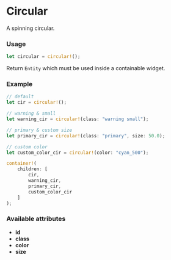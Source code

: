 # Circular

A spinning circular.

### Usage
```rust
let circular = circular!();
```
Return `Entity` which must be used inside a containable widget.

### Example
```rust
// default
let cir = circular!();

// warning & small
let warning_cir = circular!(class: "warning small");

// primary & custom size
let primary_cir = circular!(class: "primary", size: 50.0);

// custom color
let custom_color_cir = circular!(color: "cyan_500");

container!(
    children: [
        cir,
        warning_cir,
        primary_cir,
        custom_color_cir
    ]
);
```

### Available attributes
- **id**
- **class**
- **color**
- **size**
